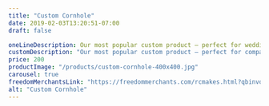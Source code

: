 ```yaml
---
title: "Custom Cornhole"
date: 2019-02-03T13:20:51-07:00
draft: false

oneLineDescription: Our most popular custom product – perfect for weddings, family reunions, and more
customDescription: "Our most popular custom product – perfect for company events, weddings, family reunions, and more. Your order includes either laser etching or vinyl application of your custom design. You can provide your graphics or we will work with you to design it. All orders include a built-in scoreboard and bags in colors you select. Once you place your order, please contact us at cornhole@rcmakes.com to work out the design details and estimate of completion."
price: 200
productImage: "/products/custom-cornhole-400x400.jpg"
carousel: true
freedomMerchantsLink: "https://freedommerchants.com/rcmakes.html?qbinvoice=true&invoicenum=------&amt=200&desc=Custom%20Cornhole"
alt: "Custom Cornhole"
---
```

